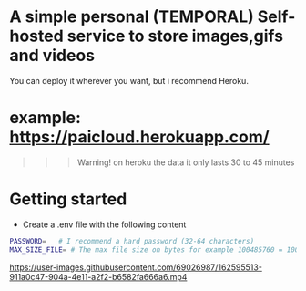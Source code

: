 <h1>A simple personal <b>(TEMPORAL)</b> Self-hosted service to store images,gifs and videos</h1>

<p>You can deploy it wherever you want, but i recommend Heroku.</p>

# example: https://paicloud.herokuapp.com/

>>> Warning! on heroku the data it only lasts 30 to 45 minutes

<h1>Getting started</h1>

- Create a .env file with the following content

```sh
PASSWORD=   # I recommend a hard password (32-64 characters)
MAX_SIZE_FILE= # The max file size on bytes for example 100485760 = 100mb

```

https://user-images.githubusercontent.com/69026987/162595513-911a0c47-904a-4e11-a2f2-b6582fa666a6.mp4

